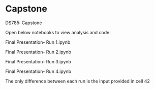 # Capstone
DS785: Capstone


Open below notebooks to view analysis and code:

Final Presentation- Run 1.ipynb

Final Presentation- Run 2.ipynb

Final Presentation- Run 3.ipynb

Final Presentation- Run 4.ipynb


The only difference between each run is the input provided in cell 42

